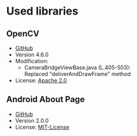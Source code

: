 # Used libraries
## OpenCV
- [GitHub](https://github.com/opencv/opencv)
- Version 4.6.0
- Modification: 
  - CameraBridgeViewBase.java (L.405-503):   
    Replaced "deliverAndDrawFrame" method 
- License: [Apache 2.0](https://github.com/opencv/opencv/blob/master/LICENSE)

## Android About Page
- [GitHub](https://github.com/medyo/android-about-page)
- Version 2.0.0
- License: [MIT-License](https://opensource.org/licenses/MIT)